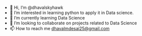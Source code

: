 - 👋 Hi, I’m @dhavalskyhawk
- 👀 I’m interested in learning python to apply it in Data science.
- 🌱 I’m currently learning Data Science
- 💞️ I’m looking to collaborate on projects related to Data Science
- 📫 How to reach me dhavalmdesai25@gmail.com

<!---
dhavalskyhawk/dhavalskyhawk is a ✨ special ✨ repository because its `README.md` (this file) appears on your GitHub profile.
You can click the Preview link to take a look at your changes.
--->
